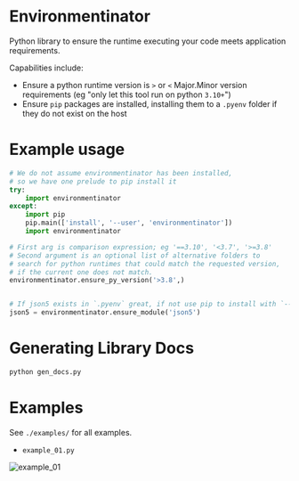 
# Environmentinator

Python library to ensure the runtime executing your code meets application requirements.

Capabilities include:

 - Ensure a python runtime version is `>` or `<` Major.Minor version requirements (eg "only let this tool run on python `3.10+`")
 - Ensure `pip` packages are installed, installing them to a `.pyenv` folder if they do not exist on the host


# Example usage

```python
# We do not assume environmentinator has been installed,
# so we have one prelude to pip install it
try:
    import environmentinator
except:
    import pip
    pip.main(['install', '--user', 'environmentinator'])
    import environmentinator

# First arg is comparison expression; eg '==3.10', '<3.7', '>=3.8'
# Second argument is an optional list of alternative folders to
# search for python runtimes that could match the requested version,
# if the current one does not match.
environmentinator.ensure_py_version('>3.8',)


# If json5 exists in `.pyenv` great, if not use pip to install with `--target=.pyenv`
json5 = environmentinator.ensure_module('json5')


```


# Generating Library Docs

```bash
python gen_docs.py

```

# Examples

See `./examples/` for all examples.

 - `example_01.py`

![example_01](./examples/example_01.jpg)


